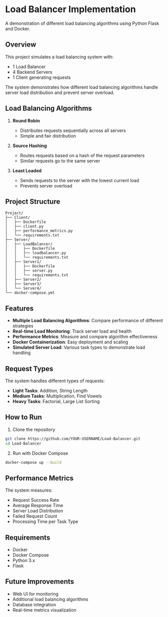 # Load Balancer Implementation

A demonstration of different load balancing algorithms using Python Flask and Docker.

## Overview
This project simulates a load balancing system with:
- 1 Load Balancer
- 4 Backend Servers
- 1 Client generating requests

The system demonstrates how different load balancing algorithms handle server load distribution and prevent server overload.

## Load Balancing Algorithms
1. **Round Robin**
   - Distributes requests sequentially across all servers
   - Simple and fair distribution

2. **Source Hashing**
   - Routes requests based on a hash of the request parameters
   - Similar requests go to the same server

3. **Least Loaded**
   - Sends requests to the server with the lowest current load
   - Prevents server overload

## Project Structure
```
Project/
├── Client/
│   ├── Dockerfile
│   ├── client.py
│   ├── performance_metrics.py
│   └── requirements.txt
├── Server/
│   ├── LoadBalancer/
│   │   ├── Dockerfile
│   │   ├── loadbalancer.py
│   │   └── requirements.txt
│   ├── Server1/
│   │   ├── Dockerfile
│   │   ├── server.py
│   │   └── requirements.txt
│   ├── Server2/
│   ├── Server3/
│   └── Server4/
└── docker-compose.yml
```

## Features
- **Multiple Load Balancing Algorithms**: Compare performance of different strategies
- **Real-time Load Monitoring**: Track server load and health
- **Performance Metrics**: Measure and compare algorithm effectiveness
- **Docker Containerization**: Easy deployment and scaling
- **Simulated Server Load**: Various task types to demonstrate load handling

## Request Types
The system handles different types of requests:
- **Light Tasks**: Addition, String Length
- **Medium Tasks**: Multiplication, Find Vowels
- **Heavy Tasks**: Factorial, Large List Sorting

## How to Run
1. Clone the repository
```bash
git clone https://github.com/YOUR-USERNAME/Load-Balancer.git
cd Load-Balancer
```

2. Run with Docker Compose
```bash
docker-compose up --build
```

## Performance Metrics
The system measures:
- Request Success Rate
- Average Response Time
- Server Load Distribution
- Failed Request Count
- Processing Time per Task Type

## Requirements
- Docker
- Docker Compose
- Python 3.x
- Flask

## Future Improvements
- Web UI for monitoring
- Additional load balancing algorithms
- Database integration
- Real-time metrics visualization
